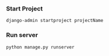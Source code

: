 ### Start Project ###

```
django-admin startproject projectName
```

### Run server ###

```
python manage.py runserver
```